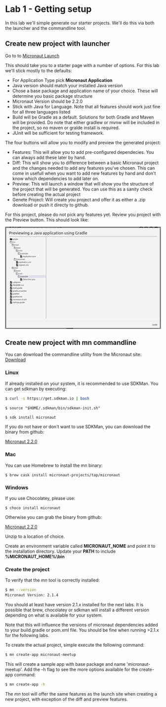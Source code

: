 # Lab 1 - Getting setup

In this lab we'll simple generate our starter projects. We'll do this via both the launcher and the 
commandline tool.

## Create new project with launcher

Go to to [Micronaut Launch](https://micronaut.io/launch/)

This should take you to a starter page with a number of options. For this lab we'll stick mostly to the defaults:

- For Application Type pick **Micronaut Application**
- Java version should match your installed Java version
- Chose a base package and application name of your choice. These will determine you basic package structure
- Micronaut Version should be 2.2.0
- Stick with Java for Language. Note that all features should work just fine for all three languages listed
- Build will be Gradle as a default. Solutions for both Gradle and Maven will be provided. Do note that either gradlew or
mvnw will be included in the project, so no maven or gralde install is required.
- JUnit will be sufficient for testing framework.

The four buttons will allow you to modify and preview the generated project:

- Features: This will allow you to add pre-configured dependecies. You can always add these later by hand.
- Diff: This will show you to difference between a basic Micronaut project and the changes needed to add any
features you've chosen. This can come in usefull when you want to add new features by hand and don't know which
dependencies to add later on. 
- Preview: This will launch a window that will show you the structure of the project that will be generated. You can use
this as a sanity check before creating the actual project
- Genete Project: Will create you project and offer it as either a .zip download or push it directy to github.

For this project, please do not pick any features yet. Review you project with the Preview button. This should look like:

![Preview](images/Preview.png)

## Create new project with mn commandline

You can download the commandline utility from the Micronaut site:
[Download](https://micronaut.io/download.html)

### Linux

If already installed on your system, it is recommended to use SDKMan. You can get sdkman by executing:
````bash
$ curl -s https://get.sdkman.io | bash
````

````
$ source "$HOME/.sdkman/bin/sdkman-init.sh"
````

````bash
$ sdk install micronaut
````

If you do not have or don't want to use SDKMan, you can download the binary from github:

[Micronaut 2.2.0](https://github.com/micronaut-projects/micronaut-starter/releases/download/v2.2.0/micronaut-cli-2.2.0.zip)

### Mac 

You can use Homebrew to install the mn binary:

````
$ brew cask install micronaut-projects/tap/micronaut
````

### Windows

If you use Chocolatey, please use:

````
$ choco install micronaut
````

Otherwise you can grab the binary from github:

[Micronaut 2.2.0](https://github.com/micronaut-projects/micronaut-starter/releases/download/v2.2.0/micronaut-cli-2.2.0.zip)

Unzip to a location of choice.

Create an environment variable called **MICRONAUT_NOME** and point it to the installation directory.
Update your **PATH** to include **%MICRONAUT_HOME%\bin**

### Create the project

To verify that the *mn* tool is correctly installed:

````bash
$ mn --version
Micronaut Version: 2.1.4
````
You should at least have version 2.1.x installed for the next labs. It is possible that brew, chocolatey
or sdkman will install a different version depending on what is available for your system. 

Note that this will influence the versions of micronaut dependencies added to your build.gradle or pom.xml file.
You should be fine when running >2.1.x for the following labs.

To create the actual project, simple execute the following command:

````bash
$ mn create-app micronaut-meetup
````

This will create a sample app with base package and name 'micronaut-meetup'.
Add the -h flag to see the more options available for the create-app command:

````bash
$ mn create-app -h
````

The *mn* tool will offer the same features as the launch site when creating a new project, with exception 
of the diff and preview features.
